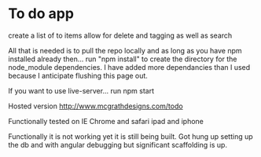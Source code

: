 # To do app
create a list of to items allow for delete and tagging as well as search

All that is needed is to pull the repo locally and as long as you have npm installed already then... 
run "npm install"
to create the directory for the node_module dependencies.  I have added more dependancies than I used because I anticipate flushing this page out.

If you want to use live-server...
run npm start

Hosted version http://www.mcgrathdesigns.com/todo

Functionally tested on IE Chrome and safari ipad and iphone

Functionally it is not working yet it is still being built.  Got hung up setting up the db and with angular debugging but significant scaffolding is up.